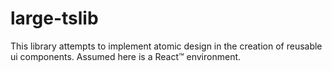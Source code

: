 # large-tslib

This library attempts to implement atomic design in the creation of reusable ui components. Assumed here is a React™ environment.
